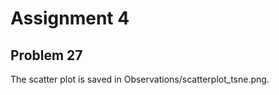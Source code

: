 Assignment 4
=============

Problem 27
----------
The scatter plot is saved in Observations/scatterplot_tsne.png.  



